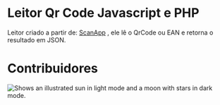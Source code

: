 # Leitor Qr Code Javascript e PHP

Leitor criado a partir de: [ScanApp](https://github.com/scanapp-org) , ele lê o QrCode ou EAN e retorna o resultado em JSON.

# Contribuidores

<picture>
  <source media="(prefers-color-scheme: dark)" srcset="[https://user-images.githubusercontent.com/25423296/163456776-7f95b81a-f1ed-45f7-b7ab-8fa810d529fa.png](https://avatars.githubusercontent.com/u/8815081?v=4)">
  <source media="(prefers-color-scheme: light)" srcset="[https://user-images.githubusercontent.com/25423296/163456779-a8556205-d0a5-45e2-ac17-42d089e3c3f8.png](https://avatars.githubusercontent.com/u/8815081?v=4)">
  <img alt="Shows an illustrated sun in light mode and a moon with stars in dark mode." src="[https://user-images.githubusercontent.com/25423296/163456779-a8556205-d0a5-45e2-ac17-42d089e3c3f8.png](https://avatars.githubusercontent.com/u/8815081?v=4)">
</picture>
